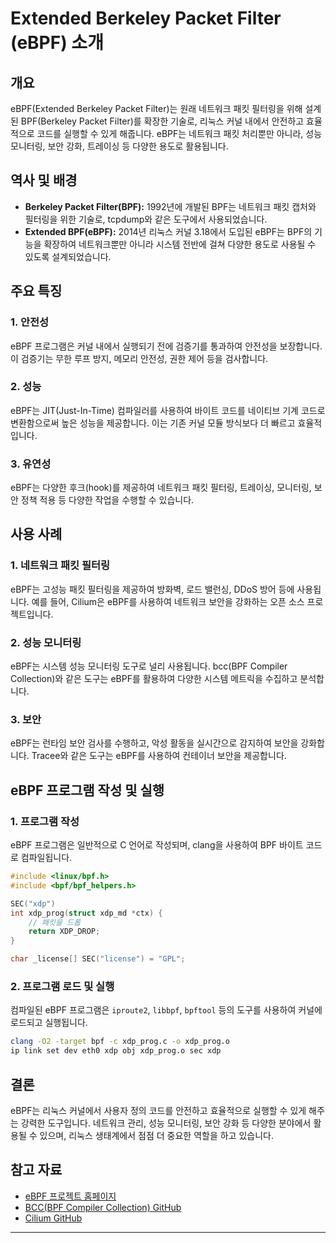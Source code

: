 # Extended Berkeley Packet Filter (eBPF) 소개

## 개요
eBPF(Extended Berkeley Packet Filter)는 원래 네트워크 패킷 필터링을 위해 설계된 BPF(Berkeley Packet Filter)를 확장한 기술로, 리눅스 커널 내에서 안전하고 효율적으로 코드를 실행할 수 있게 해줍니다. eBPF는 네트워크 패킷 처리뿐만 아니라, 성능 모니터링, 보안 강화, 트레이싱 등 다양한 용도로 활용됩니다.

## 역사 및 배경
- **Berkeley Packet Filter(BPF):** 1992년에 개발된 BPF는 네트워크 패킷 캡처와 필터링을 위한 기술로, tcpdump와 같은 도구에서 사용되었습니다.
- **Extended BPF(eBPF):** 2014년 리눅스 커널 3.18에서 도입된 eBPF는 BPF의 기능을 확장하여 네트워크뿐만 아니라 시스템 전반에 걸쳐 다양한 용도로 사용될 수 있도록 설계되었습니다.

## 주요 특징
### 1. 안전성
eBPF 프로그램은 커널 내에서 실행되기 전에 검증기를 통과하여 안전성을 보장합니다. 이 검증기는 무한 루프 방지, 메모리 안전성, 권한 제어 등을 검사합니다.

### 2. 성능
eBPF는 JIT(Just-In-Time) 컴파일러를 사용하여 바이트 코드를 네이티브 기계 코드로 변환함으로써 높은 성능을 제공합니다. 이는 기존 커널 모듈 방식보다 더 빠르고 효율적입니다.

### 3. 유연성
eBPF는 다양한 후크(hook)를 제공하여 네트워크 패킷 필터링, 트레이싱, 모니터링, 보안 정책 적용 등 다양한 작업을 수행할 수 있습니다.

## 사용 사례
### 1. 네트워크 패킷 필터링
eBPF는 고성능 패킷 필터링을 제공하여 방화벽, 로드 밸런싱, DDoS 방어 등에 사용됩니다. 예를 들어, Cilium은 eBPF를 사용하여 네트워크 보안을 강화하는 오픈 소스 프로젝트입니다.

### 2. 성능 모니터링
eBPF는 시스템 성능 모니터링 도구로 널리 사용됩니다. bcc(BPF Compiler Collection)와 같은 도구는 eBPF를 활용하여 다양한 시스템 메트릭을 수집하고 분석합니다.

### 3. 보안
eBPF는 런타임 보안 검사를 수행하고, 악성 활동을 실시간으로 감지하여 보안을 강화합니다. Tracee와 같은 도구는 eBPF를 사용하여 컨테이너 보안을 제공합니다.

## eBPF 프로그램 작성 및 실행
### 1. 프로그램 작성
eBPF 프로그램은 일반적으로 C 언어로 작성되며, clang을 사용하여 BPF 바이트 코드로 컴파일됩니다.

```c
#include <linux/bpf.h>
#include <bpf/bpf_helpers.h>

SEC("xdp")
int xdp_prog(struct xdp_md *ctx) {
    // 패킷을 드롭
    return XDP_DROP;
}

char _license[] SEC("license") = "GPL";
```

### 2. 프로그램 로드 및 실행
컴파일된 eBPF 프로그램은 `iproute2`, `libbpf`, `bpftool` 등의 도구를 사용하여 커널에 로드되고 실행됩니다.

```sh
clang -O2 -target bpf -c xdp_prog.c -o xdp_prog.o
ip link set dev eth0 xdp obj xdp_prog.o sec xdp
```

## 결론
eBPF는 리눅스 커널에서 사용자 정의 코드를 안전하고 효율적으로 실행할 수 있게 해주는 강력한 도구입니다. 네트워크 관리, 성능 모니터링, 보안 강화 등 다양한 분야에서 활용될 수 있으며, 리눅스 생태계에서 점점 더 중요한 역할을 하고 있습니다.

## 참고 자료
- [eBPF 프로젝트 홈페이지](https://ebpf.io)
- [BCC(BPF Compiler Collection) GitHub](https://github.com/iovisor/bcc)
- [Cilium GitHub](https://github.com/cilium/cilium)

---


<br>
<br>